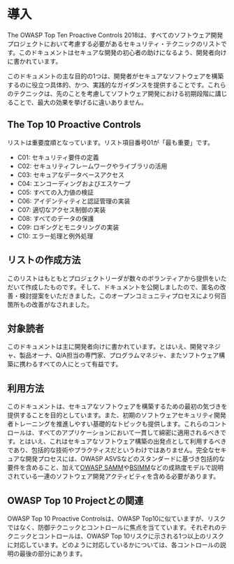 # 導入
The OWASP Top Ten Proactive Controls 2018は、すべてのソフトウェア開発プロジェクトにおいて考慮する必要があるセキュリティ・テクニックのリストです。このドキュメントはセキュアな開発の初心者の助けになるよう、開発者向けに書かれています。

このドキュメントの主な目的の1つは、開発者がセキュアなソフトウェアを構築するのに役立つ具体的、かつ、実践的なガイダンスを提供することです。これらのテクニックは、先のことを考慮してソフトウェア開発における初期段階に講じることで、最大の効果を挙げるに違いありません。

## The Top 10 Proactive Controls
リストは重要度順となっています。リスト項目番号01が「最も重要」です。
- C01: セキュリティ要件の定義
- C02: セキュリティフレームワークやライブラリの活用
- C03: セキュアなデータベースアクセス
- C04: エンコーディングおよびエスケープ
- C05: すべての入力値の検証
- C06: アイデンティティと認証管理の実装
- C07: 適切なアクセス制御の実装
- C08: すべてのデータの保護
- C09: ロギングとモニタリングの実装
- C10: エラー処理と例外処理

## リストの作成方法
このリストはもともとプロジェクトリーダが数々のボランティアから提供をいただいて作成したものです。そして、ドキュメントを公開しましたので、匿名の改善・検討提案をいただきました。このオープンコミュニティプロセスにより何百箇所もの改善がなされました。

## 対象読者
このドキュメントは主に開発者向けに書かれています。とはいえ、開発マネジャ、製品オーナ、Q/A担当の専門家、プログラムマネジャ、またソフトウェア構築に携わるすべての人にとって有益です。

## 利用方法
このドキュメントは、セキュアなソフトウェアを構築するための最初の気づきを提供することを目的としています。また、初期のソフトウェアセキュリティ開発者トレーニングを推進しやすい基礎的なトピックも提供します。これらのコントロールは、すべてのアプリケーションにおいて一貫して綿密に適用されるべきです。とはいえ、これはセキュアなソフトウェア構築の出発点として利用するべきであり、包括的な技術やプラクティスだというわけではありません。完全なセキュアな開発プロセスには、OWASP ASVSなどのスタンダードに基づき包括的な要件を含めること、加えて[OWASP SAMM](https://www.owasp.org/index.php/OWASP_SAMM_Project)や[BSIMM](https://www.bsimm.com/)などの成熟度モデルで説明されている一連のソフトウェア開発アクティビティを含める必要があります。

## OWASP Top 10 Projectとの関連
OWASP Top 10 Proactive Controlsは、OWASP Top10に似ていますが、リスクではなく、防御テクニックとコントロールに焦点を当てています。それぞれのテクニックとコントロールは、OWASP Top 10リスクに示される1つ以上のリスクに対応しています。どのように対応しているかについては、各コントロールの説明の最後の部分にあります。
